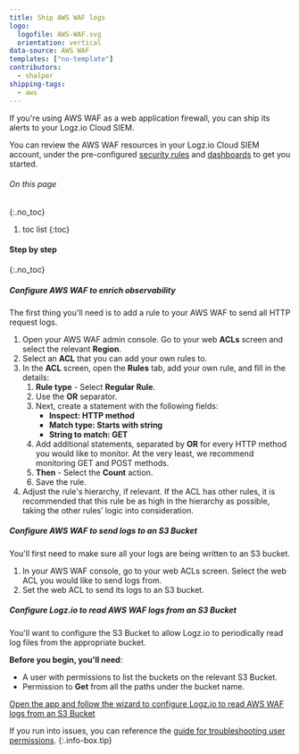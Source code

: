 ```yaml
---
title: Ship AWS WAF logs
logo:
  logofile: AWS-WAF.svg
  orientation: vertical
data-source: AWS WAF
templates: ["no-template"]
contributors:
  - shalper
shipping-tags:
  - aws
---
```


If you're using AWS WAF as a web application firewall, you can ship its alerts to your Logz.io Cloud SIEM.

You can review the AWS WAF resources in your Logz.io Cloud SIEM account, under the pre-configured [security rules](https://app.logz.io/#/dashboard/security/rules/rule-definitions?from=0&sortBy=updatedAt&sortOrder=DESC&search=waf) and [dashboards](https://app.logz.io/#/dashboard/security/research/dashboards?) to get you started.

###### On this page
{:.no_toc}

1. toc list
{:toc}

#### Step by step
{:.no_toc}


<div class="tasklist">

##### Configure AWS WAF to enrich observability

The first thing you'll need is to add a rule to your AWS WAF to send all HTTP request logs.

1. Open your AWS WAF admin console.
Go to your web **ACLs** screen and select the relevant **Region**.
2. Select an **ACL** that you can add your own rules to.
3. In the **ACL** screen, open the **Rules** tab, add your own rule, and fill in the details:
    1. **Rule type** - Select **Regular Rule**.
    2. Use the **OR** separator.
    3. Next, create a statement with the following fields:
        * **Inspect: HTTP method**
        * **Match type: Starts with string**
        * **String to match: GET**
    4. Add additional statements, separated by **OR** for every HTTP method you would like to monitor. At the very least, we recommend monitoring GET and POST methods.
    5. **Then** - Select the **Count** action.
    6. Save the rule.
  4. Adjust the rule's hierarchy, if relevant. If the ACL has other rules, it is recommended that this rule be as high in the hierarchy as possible, taking the other rules’ logic into consideration.


##### Configure AWS WAF to send logs to an S3 Bucket

You'll first need to make sure all your logs are being written to an S3 bucket.

1. In your AWS WAF console, go to your web ACLs screen. Select the web ACL you would like to send logs from.
2. Set the web ACL to send its logs to an S3 bucket.

##### Configure Logz.io to read AWS WAF logs from an S3 Bucket

You'll want to configure the S3 Bucket to allow Logz.io to periodically read log files from the appropriate bucket.

**Before you begin, you'll need**: 

* A user with permissions to list the buckets on the relevant S3 Bucket. 
* Permission to **Get** from all the paths under the bucket name.

[Open the app and follow the wizard to configure Logz.io to read AWS WAF logs from an S3 Bucket](https://app.logz.io/#/dashboard/data-sources/S3-Bucket)

If you run into issues, you can reference the [guide for troubleshooting user permissions](https://support.logz.io/hc/en-us/articles/209486129-Troubleshooting-AWS-IAM-Configuration-for-retrieving-logs-from-a-S3-Bucket).
{:.info-box.tip}
